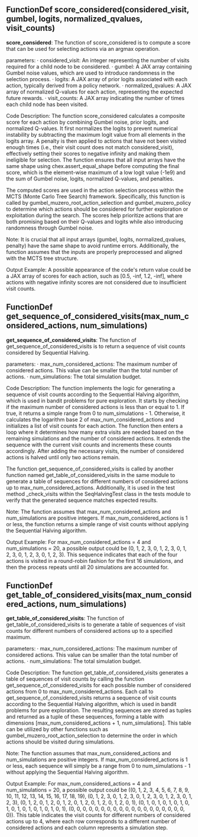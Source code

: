 ## FunctionDef score_considered(considered_visit, gumbel, logits, normalized_qvalues, visit_counts)
**score_considered**: The function of score_considered is to compute a score that can be used for selecting actions via an argmax operation.

parameters: 
· considered_visit: An integer representing the number of visits required for a child node to be considered.
· gumbel: A JAX array containing Gumbel noise values, which are used to introduce randomness in the selection process.
· logits: A JAX array of prior logits associated with each action, typically derived from a policy network.
· normalized_qvalues: A JAX array of normalized Q-values for each action, representing the expected future rewards.
· visit_counts: A JAX array indicating the number of times each child node has been visited.

Code Description: The function score_considered calculates a composite score for each action by combining Gumbel noise, prior logits, and normalized Q-values. It first normalizes the logits to prevent numerical instability by subtracting the maximum logit value from all elements in the logits array. A penalty is then applied to actions that have not been visited enough times (i.e., their visit count does not match considered_visit), effectively setting their scores to negative infinity and making them ineligible for selection. The function ensures that all input arrays have the same shape using chex.assert_equal_shape before computing the final score, which is the element-wise maximum of a low logit value (-1e9) and the sum of Gumbel noise, logits, normalized Q-values, and penalties.

The computed scores are used in the action selection process within the MCTS (Monte Carlo Tree Search) framework. Specifically, this function is called by gumbel_muzero_root_action_selection and gumbel_muzero_policy to determine which actions should be considered for further exploration or exploitation during the search. The scores help prioritize actions that are both promising based on their Q-values and logits while also introducing randomness through Gumbel noise.

Note: It is crucial that all input arrays (gumbel, logits, normalized_qvalues, penalty) have the same shape to avoid runtime errors. Additionally, the function assumes that the inputs are properly preprocessed and aligned with the MCTS tree structure.

Output Example: A possible appearance of the code's return value could be a JAX array of scores for each action, such as [0.5, -inf, 1.2, -inf], where actions with negative infinity scores are not considered due to insufficient visit counts.
## FunctionDef get_sequence_of_considered_visits(max_num_considered_actions, num_simulations)
**get_sequence_of_considered_visits**: The function of get_sequence_of_considered_visits is to return a sequence of visit counts considered by Sequential Halving.

parameters: 
· max_num_considered_actions: The maximum number of considered actions. This value can be smaller than the total number of actions.
· num_simulations: The total simulation budget.

Code Description: The function implements the logic for generating a sequence of visit counts according to the Sequential Halving algorithm, which is used in bandit problems for pure exploration. It starts by checking if the maximum number of considered actions is less than or equal to 1. If true, it returns a simple range from 0 to num_simulations - 1. Otherwise, it calculates the logarithm base 2 of max_num_considered_actions and initializes a list of visit counts for each action. The function then enters a loop where it determines how many extra visits are needed based on the remaining simulations and the number of considered actions. It extends the sequence with the current visit counts and increments these counts accordingly. After adding the necessary visits, the number of considered actions is halved until only two actions remain.

The function get_sequence_of_considered_visits is called by another function named get_table_of_considered_visits in the same module to generate a table of sequences for different numbers of considered actions up to max_num_considered_actions. Additionally, it is used in the test method _check_visits within the SeqHalvingTest class in the tests module to verify that the generated sequence matches expected results.

Note: The function assumes that max_num_considered_actions and num_simulations are positive integers. If max_num_considered_actions is 1 or less, the function returns a simple range of visit counts without applying the Sequential Halving algorithm.

Output Example: For max_num_considered_actions = 4 and num_simulations = 20, a possible output could be (0, 1, 2, 3, 0, 1, 2, 3, 0, 1, 2, 3, 0, 1, 2, 3, 0, 1, 2, 3). This sequence indicates that each of the four actions is visited in a round-robin fashion for the first 16 simulations, and then the process repeats until all 20 simulations are accounted for.
## FunctionDef get_table_of_considered_visits(max_num_considered_actions, num_simulations)
**get_table_of_considered_visits**: The function of get_table_of_considered_visits is to generate a table of sequences of visit counts for different numbers of considered actions up to a specified maximum.

parameters: 
· max_num_considered_actions: The maximum number of considered actions. This value can be smaller than the total number of actions.
· num_simulations: The total simulation budget.

Code Description: The function get_table_of_considered_visits generates a table of sequences of visit counts by calling the function get_sequence_of_considered_visits for each possible number of considered actions from 0 to max_num_considered_actions. Each call to get_sequence_of_considered_visits returns a sequence of visit counts according to the Sequential Halving algorithm, which is used in bandit problems for pure exploration. The resulting sequences are stored as tuples and returned as a tuple of these sequences, forming a table with dimensions [max_num_considered_actions + 1, num_simulations]. This table can be utilized by other functions such as gumbel_muzero_root_action_selection to determine the order in which actions should be visited during simulations.

Note: The function assumes that max_num_considered_actions and num_simulations are positive integers. If max_num_considered_actions is 1 or less, each sequence will simply be a range from 0 to num_simulations - 1 without applying the Sequential Halving algorithm.

Output Example: For max_num_considered_actions = 4 and num_simulations = 20, a possible output could be ((0, 1, 2, 3, 4, 5, 6, 7, 8, 9, 10, 11, 12, 13, 14, 15, 16, 17, 18, 19), (0, 1, 2, 3, 0, 1, 2, 3, 0, 1, 2, 3, 0, 1, 2, 3, 0, 1, 2, 3), (0, 1, 2, 0, 1, 2, 0, 1, 2, 0, 1, 2, 0, 1, 2, 0, 1, 2, 0, 1), (0, 1, 0, 1, 0, 1, 0, 1, 0, 1, 0, 1, 0, 1, 0, 1, 0, 1, 0, 1), (0, 0, 0, 0, 0, 0, 0, 0, 0, 0, 0, 0, 0, 0, 0, 0, 0, 0, 0, 0)). This table indicates the visit counts for different numbers of considered actions up to 4, where each row corresponds to a different number of considered actions and each column represents a simulation step.
